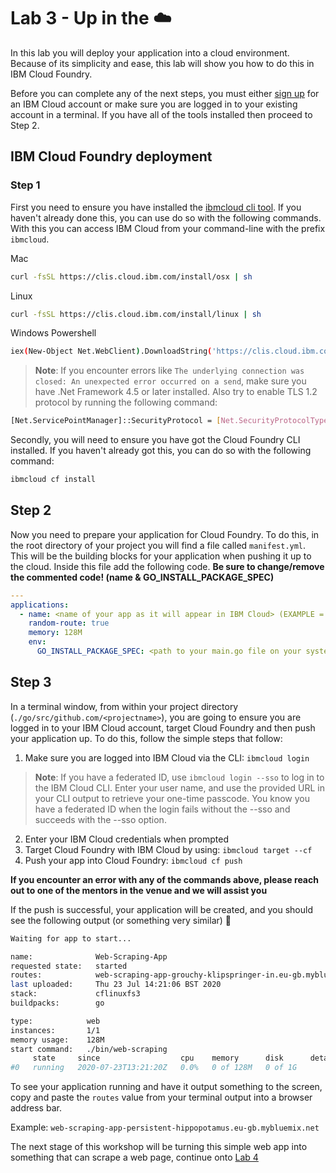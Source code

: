 # Lab 3 - Up in the :cloud:

In this lab you will deploy your application into a cloud environment. Because of its simplicity and ease, this lab will show you how to do this in IBM Cloud Foundry. 

Before you can complete any of the next steps, you must either [sign up](http://ibm.biz/golang_web) for an IBM Cloud account or make sure you are logged in to your existing account in a terminal.
If you have all of the tools installed then proceed to Step 2.

## IBM Cloud Foundry deployment

### Step 1

First you need to ensure you have installed the [ibmcloud cli tool](https://cloud.ibm.com/docs/cli?topic=cloud-cli-install-ibmcloud-cli#shell_install). If you haven't already done this, you can use do so with the following commands. With this you can access IBM Cloud from your command-line with the prefix `ibmcloud`.

Mac

```bash
curl -fsSL https://clis.cloud.ibm.com/install/osx | sh
```

Linux

```bash
curl -fsSL https://clis.cloud.ibm.com/install/linux | sh
```

Windows Powershell

```bash
iex(New-Object Net.WebClient).DownloadString('https://clis.cloud.ibm.com/install/powershell')
```

> **Note**: If you encounter errors like `The underlying connection was closed: An unexpected error occurred on a send`, make sure you have .Net Framework 4.5 or later installed. Also try to enable TLS 1.2 protocol by running the following command:

```bash
[Net.ServicePointManager]::SecurityProtocol = [Net.SecurityProtocolType]::Tls12
```

Secondly, you will need to ensure you have got the Cloud Foundry CLI installed. If you haven't already got this, you can do so with the following command:

```bash
ibmcloud cf install
```

## Step 2

Now you need to prepare your application for Cloud Foundry. To do this, in the root directory of your project you will find a file called `manifest.yml`. This will be the building blocks for your application when pushing it up to the cloud. Inside this file add the following code. **Be sure to change/remove the commented code! (name & GO_INSTALL_PACKAGE_SPEC)**

```yaml
---
applications:
  - name: <name of your app as it will appear in IBM Cloud> (EXAMPLE = Web-Scraping-App)
    random-route: true
    memory: 128M
    env:
      GO_INSTALL_PACKAGE_SPEC: <path to your main.go file on your system> (EXAMPLE = github.com/golang-web-scraping)
```

## Step 3

In a terminal window, from within your project directory (`./go/src/github.com/<projectname>`), you are going to ensure you are logged in to your IBM Cloud account, target Cloud Foundry and then push your application up. To do this, follow the simple steps that follow:

1. Make sure you are logged into IBM Cloud via the CLI: `ibmcloud login`

> **Note**: If you have a federated ID, use `ibmcloud login --sso` to log in to the IBM Cloud CLI. Enter your user name, and use the provided URL in your CLI output to retrieve your one-time passcode. You know you have a federated ID when the login fails without the --sso and succeeds with the --sso option.

2. Enter your IBM Cloud credentials when prompted
3. Target Cloud Foundry with IBM Cloud by using: `ibmcloud target --cf`
4. Push your app into Cloud Foundry: `ibmcloud cf push`

**If you encounter an error with any of the commands above, please reach out to one of the mentors in the venue and we will assist you**

If the push is successful, your application will be created, and you should see the following output (or something very similar) :clap:

```bash
Waiting for app to start...

name:              Web-Scraping-App
requested state:   started
routes:            web-scraping-app-grouchy-klipspringer-in.eu-gb.mybluemix.net
last uploaded:     Thu 23 Jul 14:21:06 BST 2020
stack:             cflinuxfs3
buildpacks:        go

type:            web
instances:       1/1
memory usage:    128M
start command:   ./bin/web-scraping
     state     since                  cpu    memory      disk      details
#0   running   2020-07-23T13:21:20Z   0.0%   0 of 128M   0 of 1G     
```

To see your application running and have it output something to the screen, copy and paste the `routes` value from your terminal output into a browser address bar. 

Example: `web-scraping-app-persistent-hippopotamus.eu-gb.mybluemix.net`

The next stage of this workshop will be turning this simple web app into something that can scrape a web page, continue onto [Lab 4](./lab-4.md)